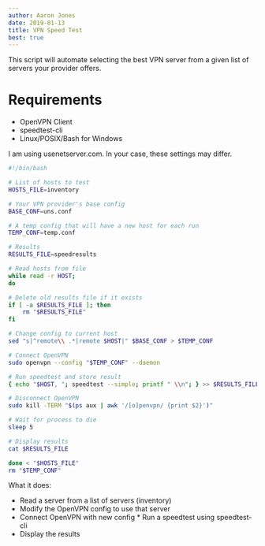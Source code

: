 ```yaml
---
author: Aaron Jones
date: 2019-01-13
title: VPN Speed Test
best: true
---
```


This script will automate selecting the best VPN server from a given list of servers your provider offers.

# Requirements

* OpenVPN Client
* speedtest-cli
* Linux/POSIX/Bash for Windows

I am using usenetserver.com. In your case, these settings may differ.

```bash
#!/bin/bash

# List of hosts to test
HOSTS_FILE=inventory

# Your VPN provider's base config
BASE_CONF=uns.conf

# A temp config that will have a new host for each run
TEMP_CONF=temp.conf

# Results
RESULTS_FILE=speedresults

# Read hosts from file
while read -r HOST;
do

# Delete old results file if it exists
if [ -a $RESULTS_FILE ]; then
    rm "$RESULTS_FILE"
fi

# Change config to current host
sed "s|^remote\\ .*|remote $HOST|" $BASE_CONF > $TEMP_CONF

# Connect OpenVPN
sudo openvpn --config "$TEMP_CONF" --daemon

# Run speedtest and store result
{ echo "$HOST, "; speedtest --simple; printf " \\n"; } >> $RESULTS_FILE

# Disconnect OpenVPN
sudo kill -TERM "$(ps aux | awk '/[o]penvpn/ {print $2}')"

# Wait for process to die
sleep 5

# Display results
cat $RESULTS_FILE

done < "$HOSTS_FILE"
rm "$TEMP_CONF"
```
What it does:  

* Read a server from a list of servers (inventory)
* Modify the OpenVPN config to use that server
* Connect OpenVPN with new config * Run a speedtest using speedtest-cli 
* Display the results
